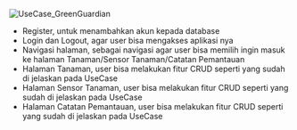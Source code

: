 ![UseCase_GreenGuardian](https://github.com/Thoreeq16/UAS_PAW/assets/115150185/c6b13169-b70a-4f37-ba04-83f6591a96df)

- Register, untuk menambahkan akun kepada database
- Login dan Logout, agar user bisa mengakses aplikasi nya
- Navigasi halaman, sebagai navigasi agar user bisa memilih ingin masuk ke halaman Tanaman/Sensor Tanaman/Catatan Pemantauan
- Halaman Tanaman, user bisa melakukan fitur CRUD seperti yang sudah di jelaskan pada UseCase
- Halaman Sensor Tanaman, user bisa melakukan fitur CRUD seperti yang sudah di jelaskan pada UseCase
- Halaman Catatan Pemantauan, user bisa melakukan fitur CRUD seperti yang sudah di jelaskan pada UseCase
